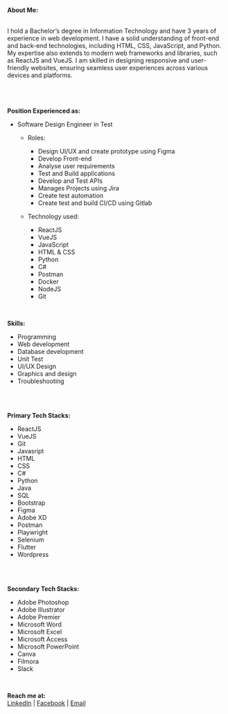 

<!-- ![Profile image](https://lh3.googleusercontent.com/gwJ79R0S1TNmr30TDrDfDklwbaBGTZThiv645k98oIKM4LxfUzuUhtfDbItZC7rI5zPT7Znlodxf4TTlm0PRdjL6CBtoqSvnduMsPXkhWyNg76dUD4JcdfxV3J41fDMAMm54SD4fQxQ0qPiElUp1VS7o8qlepWu35ML68-9Q8UOuoXEyumd8E5QGa_PCsEvZWKkn5_xBH9amFpP53DvdFTfqBtczzQsEWkd4yJ3BorDAd65m2EYtobkbU-DvDVnorWW2q--OXEs2crI4yBiPbNlk-BDAu_1CtDnB8M5n0R1zviOXoDhT9OJ3fQ2IUxRYCvqgkXpiGBQitIzqR1xgJMMXw7Ss4-SdE2uTHUB12JeWaWhwx1qj3ah-7lGocZoPrK8k4FpEMh6czxe9TbjFzD_iWppbVqexKibUQWzRF1FGqqeO6bUGMMyfM1zJ1I8ijCZbfiyxu2HXnpmoNo1d2pLTmI667t6i6Oq985vnqh-cda_DQN6exGp_XxP_Mebmd2-4vcIM3XXeJ52bUSyfbZliuIzpOJfzFY2t-CirXPXLLGW09wvC96fuYIQkd8Wm94NdZPfASPL1scfX9FWNJ2DP-hjuBNQPsLRgw8Z78tFfS1FtZaQuMsptYfVPXFmWyagkIR6FVLC-ufHfNHitvsx2x3gtBgqL2t4B0snSyM4yK9h6ozBxFBsBLqXs3c8INT_dGIPKsoPKzRRucgJoxLD8fbq3ROloIaIDf17p1EZAjJ6WeKELx-JH66crBxghROjoaAjVfvP9AheiUqUhQL_Z5LlAjecfC6Mk=w750-h150-no?authuser=0) -->

**About Me:** 

</br>
I hold a Bachelor’s degree in Information Technology and have 3 years of experience in web development. I have a solid understanding of front-end and back-end technologies, including HTML, CSS, JavaScript, and Python. My expertise also extends to modern web frameworks and libraries, such as ReactJS and VueJS. I am skilled in designing responsive and user-friendly websites, ensuring seamless user experiences across various devices and platforms.

</br>
</br>

<!--✨ Intersted in Web Development. </br>
✨ Currently working on Learning Management System (LMS). </br>
✨ Currently learning fullstack development. </br> -->

</br>
</br>

**Position Experienced as:**
- Software Design Engineer in Test
  - Roles:
    - Design UI/UX and create prototype using Figma
    - Develop Front-end
    - Analyse user requirements
    - Test and Build applications
    - Develop and Test APIs
    - Manages Projects using Jira
    - Create test automation
    - Create test and build CI/CD using Gitlab

  - Technology used:
    - ReactJS
    - VueJS
    - JavaScript
    - HTML & CSS
    - Python
    - C#
    - Postman
    - Docker
    - NodeJS
    - Git

</br>

**Skills:**
- Programming
- Web development
- Database development
- Unit Test
- UI/UX Design
- Graphics and design
- Troubleshooting

</br>
</br>

**Primary Tech Stacks:**
- ReactJS
- VueJS
- Git
- Javasript
- HTML
- CSS
- C#
- Python
- Java
- SQL
- Bootstrap
- Figma
- Adobe XD
- Postman
- Playwright
- Selenium
- Flutter
- Wordpress

</br>
</br>

**Secondary Tech Stacks:**
- Adobe Photoshop
- Adobe Illustrator
- Adobe Premier
- Microsoft Word
- Microsoft Excel
- Microsoft Access
- Microsoft PowerPoint
- Canva
- Filmora
- Slack

</br>

**Reach me at:**
</br>
[LinkedIn](https://www.linkedin.com/in/paul-jor/) | [Facebook](https://www.facebook.com/pauljor1499/) | [Email](jorpaulvincent@gmail.com)

<!-- - 👋 Hi, I’m @pauljor1499
- 👀 I’m interested in ...
- 🌱 I’m currently learning ...
- 💞️ I’m looking to collaborate on ...
- 📫 How to reach me ... -->

<!---
pauljor1499/pauljor1499 is a ✨ special ✨ repository because its `README.md` (this file) appears on your GitHub profile.
You can click the Preview link to take a look at your changes.
--->
